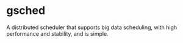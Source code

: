 # gsched
A distributed scheduler that supports big data scheduling, with high performance and stability, and is simple.